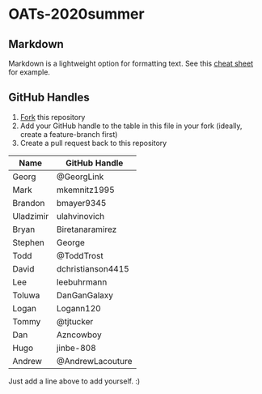 # OATs-2020summer

## Markdown

Markdown is a lightweight option for formatting text. See this [cheat sheet](https://github.com/adam-p/markdown-here/wiki/Markdown-Cheatsheet) for example.

## GitHub Handles

1. [Fork](https://guides.github.com/activities/forking/) this repository
2. Add your GitHub handle to the table in this file in your fork (ideally, create a feature-branch first)
3. Create a pull request back to this repository

|Name|GitHub Handle|
|---|---|
|Georg|@GeorgLink|
|Mark|mkemnitz1995
|Brandon|bmayer9345|
|Uladzimir|ulahvinovich|
|Bryan|Biretanaramirez|
|Stephen|George|
|Todd|@ToddTrost|
|David|dchristianson4415|
|Lee|leebuhrmann
|Toluwa|DanGanGalaxy|
|Logan|Logann120|
|Tommy|@tjtucker|
|Dan|Azncowboy|
|Hugo|jinbe-808|
|Andrew|@AndrewLacouture|

Just add a line above to add yourself. :)
